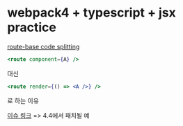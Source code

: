 # webpack4 + typescript + jsx practice

[route-base code splitting](https://github.com/ReactTraining/react-router/issues/4354)

```jsx
<route component={A} />
```
대신
```jsx
<route render={() => <A />} />
```
로 하는 이유

[이슈 링크](https://github.com/ReactTraining/react-router/issues/4354) => 4.4에서 패치될 예
